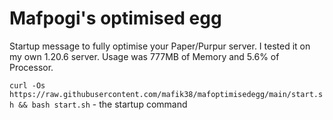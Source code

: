 # Mafpogi's optimised egg

Startup message to fully optimise your Paper/Purpur server. I tested it on my own 1.20.6 server. Usage was 777MB of Memory and 5.6% of Processor.

```curl -Os https://raw.githubusercontent.com/mafik38/mafoptimisedegg/main/start.sh && bash start.sh``` - the startup command
